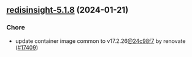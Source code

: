

## [redisinsight-5.1.8](https://github.com/truecharts/charts/compare/redisinsight-5.1.7...redisinsight-5.1.8) (2024-01-21)

### Chore



- update container image common to v17.2.26[@24c98f7](https://github.com/24c98f7) by renovate ([#17409](https://github.com/truecharts/charts/issues/17409))